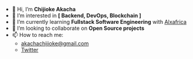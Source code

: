 - 👋 Hi, I’m <strong>Chijioke Akacha</strong>
- 👀 I’m interested in <strong>[ Backend, DevOps, Blockchain ]</strong>
- 🌱 I’m currently learning <strong>Fullstack Software Engineering</strong> with [Alxafrica](https://twitter.com/alx_africa)
- 💞️ I’m looking to collaborate on <strong>Open Source projects</strong>
- 📫 How to reach me:
	- akachachijioke@gmail.com
	- [Twitter](https://twitter.com/0xElectrifier)

<!---
0xElectrifier/0xElectrifier is a ✨ special ✨ repository because its `README.md` (this file) appears on your GitHub profile.
You can click the Preview link to take a look at your changes.
--->
